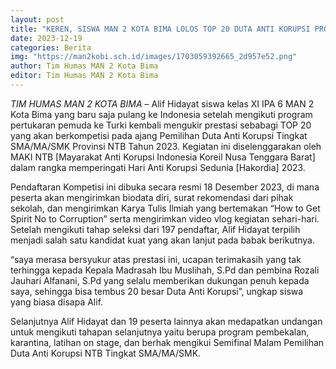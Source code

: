 ```yaml
---
layout: post
title: "KEREN, SISWA MAN 2 KOTA BIMA LOLOS TOP 20 DUTA ANTI KORUPSI PROVINSI NTB"
date: 2023-12-19
categories: Berita
img: "https://man2kobi.sch.id/images/1703059392665_2d957e52.png"
author: Tim Humas MAN 2 Kota Bima
editor: Tim Humas MAN 2 Kota Bima
---
```



*TIM HUMAS MAN 2 KOTA BIMA* – Alif Hidayat siswa kelas XI IPA 6 MAN 2 Kota Bima yang baru saja pulang ke Indonesia setelah mengikuti program pertukaran pemuda ke Turki kembali mengukir prestasi sebabagi TOP 20 yang akan berkompetisi pada ajang Pemilihan Duta Anti Korupsi Tingkat SMA/MA/SMK Provinsi NTB Tahun 2023. Kegiatan ini diselenggarakan oleh MAKI NTB [Mayarakat Anti Korupsi Indonesia Koreil Nusa Tenggara Barat] dalam rangka memperingati Hari Anti Korupsi Sedunia [Hakordia] 2023.

Pendaftaran Kompetisi ini dibuka secara resmi 18 Desember 2023, di mana peserta akan mengirimkan biodata diri, surat rekomendasi dari pihak sekolah, dan mengirimkan Karya Tulis Ilmiah yang bertemakan “How to Get Spirit No to Corruption” serta mengirimkan video vlog kegiatan sehari-hari. Setelah mengikuti tahap seleksi dari 197 pendaftar, Alif Hidayat terpilih menjadi salah satu kandidat kuat yang akan lanjut pada babak berikutnya.

“saya merasa bersyukur atas prestasi ini, ucapan terimakasih yang tak terhingga kepada Kepala Madrasah Ibu Muslihah, S.Pd dan pembina Rozali Jauhari Alfanani, S.Pd yang selalu memberikan dukungan penuh kepada saya, sehingga bisa tembus 20 besar Duta Anti Korupsi”, ungkap siswa yang biasa disapa Alif.

Selanjutnya Alif Hidayat dan 19 peserta lainnya akan medapatkan undangan untuk mengikuti tahapan selanjutnya yaitu berupa program pembekalan, karantina, latihan on stage, dan berhak mengikui Semifinal Malam Pemilihan Duta Anti Korupsi NTB Tingkat SMA/MA/SMK.
